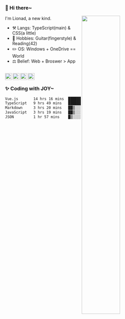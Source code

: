 ### 👋 Hi there~

[<img align="right" width="50%" src="https://github-readme-stats.vercel.app/api?username=Lionad-Morotar&show_icons=true">](https://metrics.lecoq.io/Lionad-Morotar?template=classic)

I'm Lionad, a new kind.

- ⚒️ Langs: TypeScript(main) & CSS(a little)
- 🎨 Hobbies: Guitar(fingerstyle) & Reading(42)
- ✏️ OS: Windows + OneDrive == World
- ⚖️ Belief: Web + Broswer > App

<br />

<a href="https://www.lionad.art">
  <img align="left" alt="lionad-art" width="22px" src="https://cdn.jsdelivr.net/npm/simple-icons@3.1.0/icons/wordpress.svg" />
</a>
<a href="#1806234223">
  <img align="left" alt="1806234223" width="22px" src="https://cdn.jsdelivr.net/npm/simple-icons@3.1.0/icons/tencentqq.svg" />
</a>
<a href="https://www.zhihu.com/people/Lionad">
  <img align="left" alt="132yse" width="22px" src="https://cdn.jsdelivr.net/npm/simple-icons@3.1.0/icons/zhihu.svg" />
</a>
<a href="https://github.com/Lionad-Morotar">
  <img align="left" alt="yisar" width="22px" src="https://cdn.jsdelivr.net/npm/simple-icons@3.1.0/icons/github.svg" />
</a>

<br />

### ✨ Coding with JOY~

<!--START_SECTION:waka-->

```txt
Vue.js       14 hrs 16 mins  ██████████▒░░░░░░░░░░░░░░   41.81 %
TypeScript   9 hrs 49 mins   ███████▒░░░░░░░░░░░░░░░░░   28.77 %
Markdown     3 hrs 20 mins   ██▒░░░░░░░░░░░░░░░░░░░░░░   09.81 %
JavaScript   3 hrs 19 mins   ██▒░░░░░░░░░░░░░░░░░░░░░░   09.76 %
JSON         1 hr 57 mins    █▒░░░░░░░░░░░░░░░░░░░░░░░   05.72 %
```

<!--END_SECTION:waka-->
